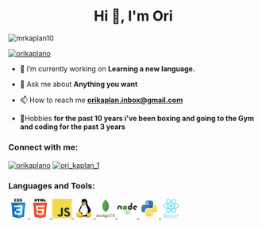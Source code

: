 <h1 align="center">Hi 👋, I'm Ori</h1>
<p align="left"> <img src="https://komarev.com/ghpvc/?username=mrkaplan10&label=Profile%20views&color=0e75b6&style=flat" alt="mrkaplan10" /> </p>

<p align="left"> <a href="https://twitter.com/orikaplano" target="blank"><img src="https://img.shields.io/twitter/follow/orikaplano?logo=twitter&style=for-the-badge" alt="orikaplano" /></a> </p>

- 🔭 I’m currently working on **Learning a new language.**

- 💬 Ask me about **Anything you want**

- 📫 How to reach me **orikaplan.inbox@gmail.com**

- 🏓Hobbies **for the past 10 years i've been boxing and going to the Gym and coding for the past 3 years**

<h3 align="left">Connect with me:</h3>
<p align="left">
<a href="https://twitter.com/orikaplano" target="blank"><img align="center" src="https://raw.githubusercontent.com/rahuldkjain/github-profile-readme-generator/master/src/images/icons/Social/twitter.svg" alt="orikaplano" height="30" width="40" /></a>
<a href="https://instagram.com/ori_kaplan_1" target="blank"><img align="center" src="https://raw.githubusercontent.com/rahuldkjain/github-profile-readme-generator/master/src/images/icons/Social/instagram.svg" alt="ori_kaplan_1" height="30" width="40" /></a>
</p>

<h3 align="left">Languages and Tools:</h3>
<p align="left"> <a href="https://www.w3schools.com/css/" target="_blank" rel="noreferrer"> <img src="https://raw.githubusercontent.com/devicons/devicon/master/icons/css3/css3-original-wordmark.svg" alt="css3" width="40" height="40"/> </a> <a href="https://www.w3.org/html/" target="_blank" rel="noreferrer"> <img src="https://raw.githubusercontent.com/devicons/devicon/master/icons/html5/html5-original-wordmark.svg" alt="html5" width="40" height="40"/> </a> <a href="https://developer.mozilla.org/en-US/docs/Web/JavaScript" target="_blank" rel="noreferrer"> <img src="https://raw.githubusercontent.com/devicons/devicon/master/icons/javascript/javascript-original.svg" alt="javascript" width="40" height="40"/> </a> <a href="https://www.linux.org/" target="_blank" rel="noreferrer"> <img src="https://raw.githubusercontent.com/devicons/devicon/master/icons/linux/linux-original.svg" alt="linux" width="40" height="40"/> </a> <a href="https://www.mongodb.com/" target="_blank" rel="noreferrer"> <img src="https://raw.githubusercontent.com/devicons/devicon/master/icons/mongodb/mongodb-original-wordmark.svg" alt="mongodb" width="40" height="40"/> </a> <a href="https://nodejs.org" target="_blank" rel="noreferrer"> <img src="https://raw.githubusercontent.com/devicons/devicon/master/icons/nodejs/nodejs-original-wordmark.svg" alt="nodejs" width="40" height="40"/> </a> <a href="https://www.python.org" target="_blank" rel="noreferrer"> <img src="https://raw.githubusercontent.com/devicons/devicon/master/icons/python/python-original.svg" alt="python" width="40" height="40"/> </a> <a href="https://reactjs.org/" target="_blank" rel="noreferrer"> <img src="https://raw.githubusercontent.com/devicons/devicon/master/icons/react/react-original-wordmark.svg" alt="react" width="40" height="40"/> </a> </p>

